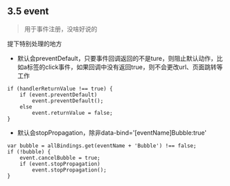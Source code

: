 ## 3.5 event
>用于事件注册，没啥好说的

提下特别处理的地方
- 默认会preventDefault，只要事件回调返回的不是ture，则阻止默认动作，比如a标签的click事件，如果回调中没有返回true，则不会更改url、页面跳转等工作
``` 
if (handlerReturnValue !== true) { 
    if (event.preventDefault)
        event.preventDefault();
    else
        event.returnValue = false;
}
```
- 默认会stopPropagation，除非data-bind='[eventName]Bubble:true'
``` 
var bubble = allBindings.get(eventName + 'Bubble') !== false;
if (!bubble) {
    event.cancelBubble = true;
    if (event.stopPropagation)
        event.stopPropagation();
}
```

